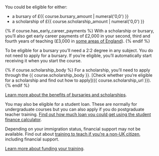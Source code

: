 You could be eligible for either:

- a bursary of £{{ course.bursary_amount | numeral('0,0') }}
- a scholarship of £{{ course.scholarship_amount | numeral('0,0') }}

{% if course.has_early_career_payments %}
With a scholarship or bursary, you’ll also get early career payments of £2,000 in your second, third and fourth years of teaching (£3,000 in [some areas of England](https://www.gov.uk/guidance/mathematics-early-career-payments-guidance-for-teachers-and-schools)).
{% endif %}

To be eligible for a bursary you’ll need a 2:2 degree in any subject. You do not need to apply for a bursary. If you’re eligible, you’ll automatically start receiving it when you start the course.

{% if course.scholarship_body %}
For a scholarship, you’ll need to apply through the {{ course.scholarship_body }}. [Check whether you’re eligible for a scholarship and find out how to apply]({{ course.scholarship_url }}).
{% endif %}

[Learn more about the benefits of bursaries and scholarships](https://getintoteaching.education.gov.uk/funding-and-support/scholarships-and-bursaries).

You may also be eligible for a student loan. These are normally for undergraduate courses but you can also apply if you do postgraduate teacher training. [Find out how much loan you could get using the student finance calculator](https://www.gov.uk/student-finance-calculator).

Depending on your immigration status, financial support may not be available. Find out about [training to teach if you’re a non-UK citizen](https://www.gov.uk/government/publications/train-to-teach-in-england-non-uk-applicants/train-to-teach-in-england-if-youre-a-non-uk-citizen), including financial support.

[Learn more about funding your training](https://getintoteaching.education.gov.uk/funding-and-support).
